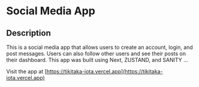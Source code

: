 # Social Media App

## Description

This is a social media app that allows users to create an account, login, and post messages. Users can also follow other users and see their posts on their dashboard. This app was built using Next, ZUSTAND, and SANITY ...

Visit the app at [https://tikitaka-iota.vercel.app](https://tikitaka-iota.vercel.app)



